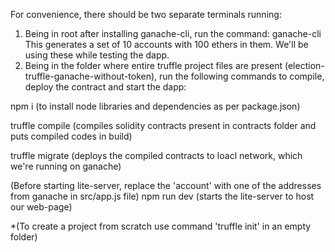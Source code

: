 For convenience, there should be two separate terminals running:
1. Being in root after installing ganache-cli, run the command: ganache-cli
This generates a set of 10 accounts with 100 ethers in them. We'll be using these while testing the dapp.
2. Being in the folder where entire truffle project files are present (election-truffle-ganache-without-token), run the following commands to compile, deploy the contract and start the dapp:

npm i  (to install node libraries and dependencies as per package.json)

truffle compile  (compiles solidity contracts present in contracts folder and puts compiled codes in build)

truffle migrate (deploys the compiled contracts to loacl network, which we're running on ganache)


(Before starting lite-server, replace the 'account' with one of the addresses from ganache in src/app.js file)
npm run dev  (starts the lite-server to host our web-page)


*(To create a project from scratch use command 'truffle init' in an empty folder)


